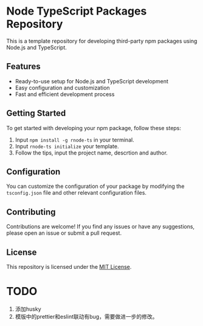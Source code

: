 # Node TypeScript Packages Repository

This is a template repository for developing third-party npm packages using Node.js and TypeScript.

## Features

- Ready-to-use setup for Node.js and TypeScript development
- Easy configuration and customization
- Fast and efficient development process

## Getting Started

To get started with developing your npm package, follow these steps:

1. Input `npm install -g rnode-ts` in your terminal.
2. Input `rnode-ts initialize` your template.
3. Follow the tips, input the project name, descrtion and author.


## Configuration

You can customize the configuration of your package by modifying the `tsconfig.json` file and other relevant configuration files.

## Contributing

Contributions are welcome! If you find any issues or have any suggestions, please open an issue or submit a pull request.

## License

This repository is licensed under the [MIT License](LICENSE).



# TODO
1. 添加husky
2. 模版中的prettier和eslint联动有bug，需要做进一步的修改。